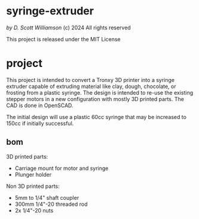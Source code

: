 # syringe-extruder
*by D. Scott Williamson* (c) 2024 All rights reserved

This project is released under the MIT License

# project

This project is intended to convert a Tronxy 3D printer into a syringe extruder capable of extruding material like clay, dough, chocolate, or frosting from a plastic syringe.  The design is intended to re-use the existing stepper motors in a new configuration with mostly 3D printed parts. The CAD  is done in OpenSCAD.

The initial design will use a plastic 60cc syringe that may be increased to 150cc if initially successful.

## bom
3D printed parts:
* Carriage mount for motor and syringe
* Plunger holder

Non 3D printed parts:
* 5mm to 1/4" shaft coupler
* 300mm 1/4"-20 threaded rod
* 2x 1/4"-20 nuts

